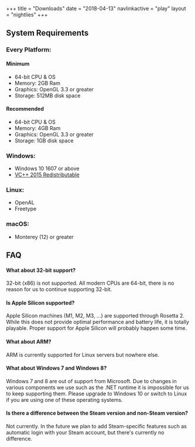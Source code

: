 +++
title = "Downloads"
date = "2018-04-13"
navlinkactive = "play"
layout = "nightlies"
+++


## System Requirements

### Every Platform:

#### Minimum
* 64-bit CPU & OS
* Memory: 2GB Ram
* Graphics: OpenGL 3.3 or greater
* Storage: 512MB disk space

#### Recommended
* 64-bit CPU & OS
* Memory: 4GB Ram
* Graphics: OpenGL 3.3 or greater
* Storage: 1GB disk space

### Windows:

* Windows 10 1607 or above
* [VC++ 2015 Redistributable](https://aka.ms/vs/16/release/vc_redist.x64.exe)

### Linux:

* OpenAL
* Freetype

### macOS:

* Monterey (12) or greater

## FAQ

#### What about 32-bit support?

32-bit (x86) is not supported. All modern CPUs are 64-bit, there is no reason for us to continue supporting 32-bit.

#### Is Apple Silicon supported?

Apple Silicon machines (M1, M2, M3, ...) are supported through Rosetta 2. While this does not provide optimal performance and battery life, it is totally playable. Proper support for Apple Silicon will probably happen some time.

#### What about ARM?

ARM is currently supported for Linux servers but nowhere else.

#### What about Windows 7 and Windows 8?

Windows 7 and 8 are out of support from Microsoft. Due to changes in various components we use such as the .NET runtime it is impossible for us to keep supporting them. Please upgrade to Windows 10 or switch to Linux if you are using one of these operating systems.

#### Is there a difference between the Steam version and non-Steam version?

Not currently. In the future we plan to add Steam-specific features such as automatic login with your Steam account, but there's currently no difference.
